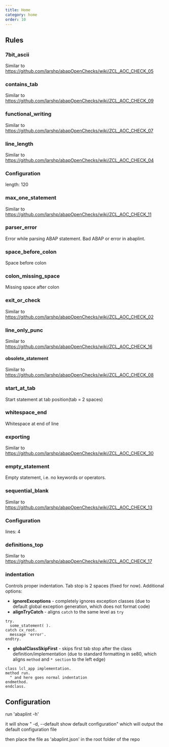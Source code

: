 ```yaml
---
title: Home
category: home
order: 10
---
```


## Rules

### 7bit_ascii
Similar to https://github.com/larshp/abapOpenChecks/wiki/ZCL_AOC_CHECK_05

### contains_tab
Similar to https://github.com/larshp/abapOpenChecks/wiki/ZCL_AOC_CHECK_09

### functional_writing
Similar to https://github.com/larshp/abapOpenChecks/wiki/ZCL_AOC_CHECK_07

### line_length
Similar to https://github.com/larshp/abapOpenChecks/wiki/ZCL_AOC_CHECK_04

### Configuration
length: 120

### max_one_statement
Similar to https://github.com/larshp/abapOpenChecks/wiki/ZCL_AOC_CHECK_11

### parser_error
Error while parsing ABAP statement. Bad ABAP or error in abaplint.

### space_before_colon
Space before colon

### colon_missing_space
Missing space after colon

### exit_or_check
Similar to https://github.com/larshp/abapOpenChecks/wiki/ZCL_AOC_CHECK_02

### line_only_punc
Similar to https://github.com/larshp/abapOpenChecks/wiki/ZCL_AOC_CHECK_16

#### obsolete_statement
Similar to https://github.com/larshp/abapOpenChecks/wiki/ZCL_AOC_CHECK_08

### start_at_tab
Start statement at tab position(tab = 2 spaces)

### whitespace_end
Whitespace at end of line

### exporting
Similar to https://github.com/larshp/abapOpenChecks/wiki/ZCL_AOC_CHECK_30

### empty_statement
Empty statement, i.e. no keywords or operators.

### sequential_blank
Similar to https://github.com/larshp/abapOpenChecks/wiki/ZCL_AOC_CHECK_13

### Configuration
lines: 4

### definitions_top
Similar to https://github.com/larshp/abapOpenChecks/wiki/ZCL_AOC_CHECK_17

### indentation
Controls proper indentation. Tab stop is 2 spaces (fixed for now). Additional options:
- **ignoreExceptions** - completely ignores exception classes (due to default global exception generation, which does not format code)
- **alignTryCatch** - aligns `catch` to the same level as `try`

```abap
try.
  some_statement( ).
catch cx_root.
  message 'error'.
endtry.
```

- **globalClassSkipFirst** - skips first tab stop after the class definition/implementation (due to standard formatting in se80, which aligns `method` and `* section` to the left edge)
```abap
class lcl_app implementation.
method run.
  " and here goes normal indentation
endmethod.
endclass.
```


## Configuration

run 'abaplint -h'

it will show "  -d, --default    show default configuration" which will output the default configuration file

then place the file as 'abaplint.json' in the root folder of the repo
